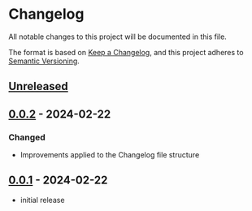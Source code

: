 # Changelog

All notable changes to this project will be documented in this file.

The format is based on [Keep a Changelog], and this project adheres to [Semantic Versioning].

## [Unreleased]

## [0.0.2] - 2024-02-22
### Changed

- Improvements applied to the Changelog file structure

## [0.0.1] - 2024-02-22

- initial release

<!-- Links -->
[keep a changelog]: https://keepachangelog.com/en/1.0.0/
[semantic versioning]: https://semver.org/spec/v2.0.0.html

<!-- Versions -->
[unreleased]: https://github.com/danniel-rodrigues/obscuria/compare/v0.0.2...HEAD
[0.0.2]: https://github.com/danniel-rodrigues/obscuria/compare/v0.0.1...v0.0.2
[0.0.1]: https://github.com/danniel-rodrigues/obscuria/releases/tag/v0.0.1